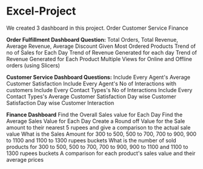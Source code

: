 # Excel-Project
We created 3 dashboard in this project.
    Order 
    Customer Service 
    Finance

**Order Fulfillment Dashboard Question:**
Total Orders, Total Revenue, Average Revenue, Average Discount Given
Most Ordered Products
Trend of no of Sales for Each Day
Trend of Revenue Generated for each day
Trend of Revenue Generated for Each Product
Multiple Views for Online and Offline orders (using Slicers)


**Customer Service Dashboard Questions:**
Include Every Agent's Average Customer Satisfaction
Include Every Agent's No of Interactions with customers
Include Every Contact Types's No of Interactions 
Include Every Contact Types's Average Customer Satisfaction
Day wise Customer Satisfaction
Day wise Customer Interaction


**Finance Dashboard**
Find the Overall Sales value for Each Day
Find the Average Sales Value for Each Day
Create a Round off Value for the Sale amount to their nearest 5 rupees and give a comparison to the actual sale value
What is the Sales Amount for 300 to 500, 500 to 700, 700 to 900, 900 to 1100 and 1100 to 1300 rupees buckets
What is the number of sold products for 300 to 500, 500 to 700, 700 to 900, 900 to 1100 and 1100 to 1300 rupees buckets
A comparison for each product's sales value and their average prices



